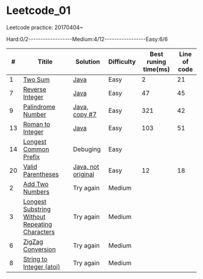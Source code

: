 # Leetcode_01
Leetcode practice: 20170404~

Hard:0/2------------------Medium:4/12-----------------Easy:6/6

#|Titile           |Solution                                       |Difficulty|Best runing time(ms)|Line of code|
-|-----------------|-----------------------------------------------|----------|--------------------|------------|
1|[Two Sum](https://leetcode.com/problems/two-sum/#/description)|[Java](https://github.com/Penciler/Leetcode_01/blob/master/Java/1.%20Two%20Sum)  |Easy      |2                   |21          |
7|[Reverse Integer](https://leetcode.com/problems/reverse-integer/#/description)|[Java](https://github.com/Penciler/Leetcode_01/blob/master/Java/7.%20Reverse%20Integer) |Easy      |47                  |45          |
9|[Palindrome Number](https://leetcode.com/problems/palindrome-number/#/description)|[Java, copy #7](https://github.com/Penciler/Leetcode_01/blob/master/Java/9.%20Palindrome%20Number) |Easy      |321               |42          |
13|[Roman to Integer](https://leetcode.com/problems/roman-to-integer/#/description) |[Java](https://github.com/Penciler/Leetcode_01/blob/master/Java/13.%20Roman%20to%20Integer)|Easy   |103             |51          |
14|[Longest Common Prefix](https://leetcode.com/problems/longest-common-prefix/#/description)|Debuging|Easy | | |
20|[Valid Parentheses](https://leetcode.com/problems/valid-parentheses/#/description)|[Java, not original](https://github.com/Penciler/Leetcode_01/blob/master/Java/20.%20Valid%20Parentheses)|Easy  |12  |18   |
2|[Add Two Numbers](https://leetcode.com/problems/add-two-numbers/#/description)|Try again|Medium|||
3|[Longest Substring Without Repeating Characters](https://leetcode.com/problems/longest-substring-without-repeating-characters/#/description)|Try again|Medium|||
6|[ZigZag Conversion](https://leetcode.com/problems/zigzag-conversion/#/description)|Try again|Medium|||
8|[String to Integer (atoi)](https://leetcode.com/problems/string-to-integer-atoi/#/description)|Try again|Medium|||
